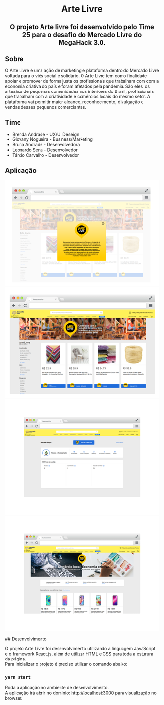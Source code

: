 <h1 align="center">
    Arte Livre
</h1>

<h2 align="center"> O projeto Arte livre foi desenvolvido pelo Time 25 para o desafio do Mercado Livre do MegaHack 3.0. </h2>

## Sobre

O Arte Livre é uma ação de marketing e plataforma dentro do Mercado Livre voltada para o viés social e solidário. O Arte Livre tem como finalidade apoiar e promover de forma justa os profissionais que trabalham com com a economia criativa do país e foram afetados pela pandemia. São eles: os artesãos de pequenas comunidades nos interiores do Brasil, profissionais que trabalham com a criatividade e comércios locais do mesmo setor. A plataforma vai permitir maior alcance, reconhecimento, divulgação e vendas desses pequenos comerciantes.

## Time

- Brenda Andrade - UX/UI Deseign
- Giovany Nogueira - Business/Marketing
- Bruna Andrade - Desenvolvedora
- Leonardo Sena - Desenvolvedor
- Tárcio Carvalho - Desenvolvedor

## Aplicação

<p align="center">
  <img alt="" title="" src="mockup/mockup-1.png">
  <img alt="" title="" src="mockup/mockup-2.png">
  <img alt="" title="" src="mockup/mockup-3.png">
  <img alt="" title="" src="mockup/mockup-4.png">
</p>
## Desenvolvimento

O projeto Arte Livre foi desenvolvimento utilizando a linguagem JavaScript e o framework React.js, além de utilizar HTML e CSS para toda a esturura da página.<br />
Para inicializar o projeto é preciso utilizar o comando abaixo:

### `yarn start`

Roda a aplicação no ambiente de desenvolvimento.<br />
A aplicação irá abrir no dominio: [http://localhost:3000](http://localhost:3000) para visualização no browser.
